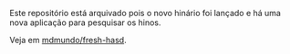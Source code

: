 Este repositório está arquivado pois o novo hinário foi lançado e há uma nova aplicação para pesquisar os hinos.

Veja em [mdmundo/fresh-hasd](https://github.com/mdmundo/fresh-hasd).
